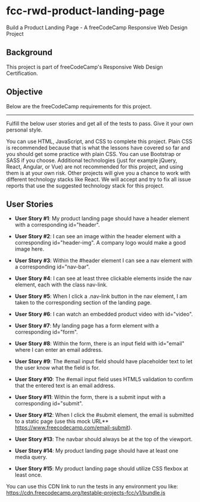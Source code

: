 # fcc-rwd-product-landing-page

Build a Product Landing Page - A freeCodeCamp Responsive Web Design Project

## Background

This project is part of freeCodeCamp's Responsive Web Design Certification.

## Objective

Below are the freeCodeCamp requirements for this project.

---

Fulfill the below user stories and get all of the tests to pass. Give it your own personal style.

You can use HTML, JavaScript, and CSS to complete this project. Plain CSS is recommended because that is what the lessons have covered so far and you should get some practice with plain CSS. You can use Bootstrap or SASS if you choose. Additional technologies (just for example jQuery, React, Angular, or Vue) are not recommended for this project, and using them is at your own risk. Other projects will give you a chance to work with different technology stacks like React. We will accept and try to fix all issue reports that use the suggested technology stack for this project.

## User Stories

- **User Story #1**: My product landing page should have a header element with a corresponding id="header".

- **User Story #2**: I can see an image within the header element with a corresponding id="header-img". A company logo would make a good image here.

- **User Story #3**: Within the #header element I can see a nav element with a corresponding id="nav-bar".

- **User Story #4**: I can see at least three clickable elements inside the nav element, each with the class nav-link.

- **User Story #5**: When I click a .nav-link button in the nav element, I am taken to the corresponding section of the landing page.

- **User Story #6**: I can watch an embedded product video with id="video".

- **User Story #7**: My landing page has a form element with a corresponding id="form".

- **User Story #8**: Within the form, there is an input field with id="email" where I can enter an email address.

- **User Story #9**: The #email input field should have placeholder text to let the user know what the field is for.

- **User Story #10**: The #email input field uses HTML5 validation to confirm that the entered text is an email address.

- **User Story #11**: Within the form, there is a submit input with a corresponding id="submit".

- **User Story #12**: When I click the #submit element, the email is submitted to a static page (use this mock URL\*\* https://www.freecodecamp.com/email-submit).

- **User Story #13**: The navbar should always be at the top of the viewport.

- **User Story #14**: My product landing page should have at least one media query.

- **User Story #15**: My product landing page should utilize CSS flexbox at least once.

You can use this CDN link to run the tests in any environment you like: https://cdn.freecodecamp.org/testable-projects-fcc/v1/bundle.js
